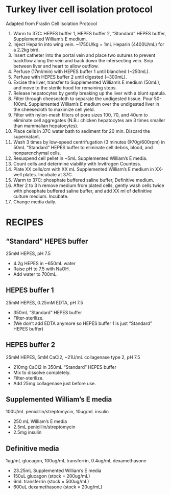 # Turkey liver cell isolation protocol
Adapted from Fraslin Cell Isolation Protocol

1. Warm to 37C: HEPES buffer 1, HEPES buffer 2, “Standard” HEPES buffer, Supplemented William’s E medium.
2. Inject Heparin into wing vein. ~1750U/kg = 1mL Heparin (4400U/mL) for a 2.2kg bird.
3. Insert catheter into the portal vein and place two sutures to prevent backflow along the vein and back down the intersecting vein. Snip between liver and heart to allow outflow.
4. Perfuse (17ml/min) with HEPES buffer 1 until blanched (~250mL).
5. Perfuse with HEPES buffer 2 until digested (~300mL).
6. Excise the liver, transfer to Supplemented William’s E medium (50mL), and move to the sterile hood for remaining steps.
7. Release hepatocytes by gently breaking up the liver with a blunt spatula.
8. Filter through cheesecloth to separate the undigested tissue. Pour 50-100mL Supplemented William’s E medium over the undigested liver in the cheesecloth to maximize cell yield.
9. Filter with nylon-mesh filters of pore sizes 100, 70, and 40um to eliminate cell aggregates (N.B.: chicken hepatocytes are 3 times smaller than mammalian hepatocytes).
10. Place cells in 37C water bath to sediment for 20 min. Discard the supernatant.
11. Wash 3 times by low-speed centrifugation (3 minutes @70g/600rpm) in 50mL “Standard” HEPES buffer to eliminate cell debris, blood, and nonparenchymal cells.
12. Resuspend cell pellet in ~5mL Supplemented William’s E media.
13. Count cells and determine viability with Invitrogen Countess.
14. Plate XX cells/cm with XX mL Supplemented William’s E medium in    XX-well plates. Incubate at 37C.
15. Warm to 37C: phosphate buffered saline buffer, Definitive medium.
16. After 2 to 3 h remove medium from plated cells, gently wash cells twice with phosphate buffered saline buffer, and add XX ml of definitive culture medium. Incubate.
17. Change media daily.

# RECIPES

## “Standard” HEPES buffer
25mM HEPES, pH 7.5

  * 4.2g HEPES in ~650mL water
  * Raise pH to 7.5 with NaOH.
  * Add water to 700mL.

## HEPES buffer 1
25mM HEPES, 0.25mM EDTA, pH 7.5

  * 350mL “Standard” HEPES buffer
  * Filter-sterilize.
  * (We don’t add EDTA anymore so HEPES buffer 1 is just “Standard” HEPES buffer)

## HEPES buffer 2
25mM HEPES, 5mM CaCl2, ~21U/mL collagenase type 2, pH 7.5

  * 210mg CaCl2 in 350mL “Standard” HEPES buffer
  * Mix to dissolve completely.
  * Filter-sterilize.
  * Add 25mg collagenase just before use.

## Supplemented William’s E media
100U/mL penicillin/streptomycin, 10ug/mL insulin

  * 250 mL William’s E media
  * 2.5mL penicillin/streptomycin
  * 2.5mg insulin

## Definitive media
1ug/mL glucagon, 100ug/mL transferrin, 0.4ug/mL dexamethasone

  * 23.25mL Supplemented William’s E media
  * 150uL glucagon (stock = 200ug/mL)
  * 6mL transferrin (stock = 500ug/mL)
  * 600uL dexamethasone (stock = 20ug/mL)
